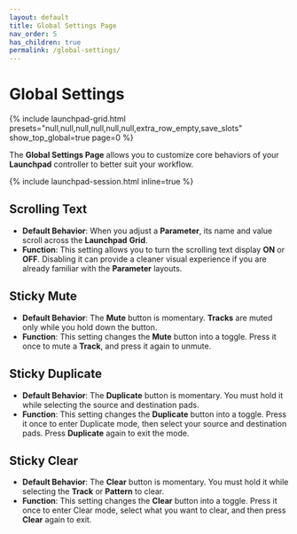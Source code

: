 ```yaml
---
layout: default
title: Global Settings Page
nav_order: 5
has_children: true
permalink: /global-settings/
---
```


# Global Settings

{% include launchpad-grid.html presets="null,null,null,null,null,null,extra_row_empty,save_slots" show_top_global=true page=0 %}

The **Global Settings Page** allows you to customize core behaviors of your **Launchpad** controller to better suit your workflow.

{% include launchpad-session.html inline=true %}

## Scrolling Text

- **Default Behavior**: When you adjust a **Parameter**, its name and value scroll across the **Launchpad** **Grid**.
- **Function**: This setting allows you to turn the scrolling text display **ON** or **OFF**. Disabling it can provide a cleaner visual experience if you are already familiar with the **Parameter** layouts.

## Sticky Mute

- **Default Behavior**: The **Mute** button is momentary. **Tracks** are muted only while you hold down the button.
- **Function**: This setting changes the **Mute** button into a toggle. Press it once to mute a **Track**, and press it again to unmute.

## Sticky Duplicate

- **Default Behavior**: The **Duplicate** button is momentary. You must hold it while selecting the source and destination pads.
- **Function**: This setting changes the **Duplicate** button into a toggle. Press it once to enter Duplicate mode, then select your source and destination pads. Press **Duplicate** again to exit the mode.

## Sticky Clear

- **Default Behavior**: The **Clear** button is momentary. You must hold it while selecting the **Track** or **Pattern** to clear.
- **Function**: This setting changes the **Clear** button into a toggle. Press it once to enter Clear mode, select what you want to clear, and then press **Clear** again to exit.
